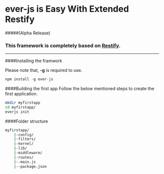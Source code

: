 ever-js is Easy With Extended Restify 
======================
#####(Alpha Release)
### This framework is completely based on **[Restify](http://mcavage.me/node-restify/)**.

---
####Installing the framwork

Please note that, **-g** is required to use.
```js
npm install -g ever-js
```

####Building the first app
Follow the below mentioned steps to create the first application.

```bash
mkdir myfirstapp
cd myfirstapp/
everjs init
```

####Folder structure

```bash
myfirstapp/
	|-config/
	|-filters/
	|-kernel/
	|-lib/
	|-middleware/
	|-routes/
	|--main.js
	|--package.json
```
